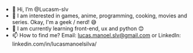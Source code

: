 - 👋 Hi, I’m @Lucasm-slv
- 👀 I am interested in games, anime, programming, cooking, movies and series. Okay, I'm a geek / nerd! 😅
- 🌱 I am currently learning front-end, ux and python 😊
- 📫 How to find me? Email: lucas.manoel.slv@gmail.com or LinkedIn: linkedin.com/in/lucasmanoelsilva/

<!---
Lucasm-slv/Lucasm-slv is a ✨ special ✨ repository because its `README.md` (this file) appears on your GitHub profile.
You can click the Preview link to take a look at your changes.
--->
